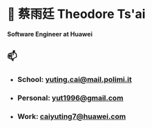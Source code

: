 # 👋 蔡雨廷 Theodore Ts'ai

#### Software Engineer at Huawei

## 📫 
- ### School: yuting.cai@mail.polimi.it
- ### Personal: yut1996@gmail.com
- ### Work: caiyuting7@huawei.com
